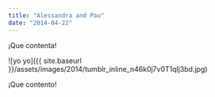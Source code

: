 ```yaml
---
title: "Alessandra and Pau"
date: "2014-04-22"
---
```


¡Que contenta!

![yo yo]({{ site.baseurl }}/assets/images/2014/tumblr_inline_n46k0j7v0T1qlj3bd.jpg)

¡Que contento!
